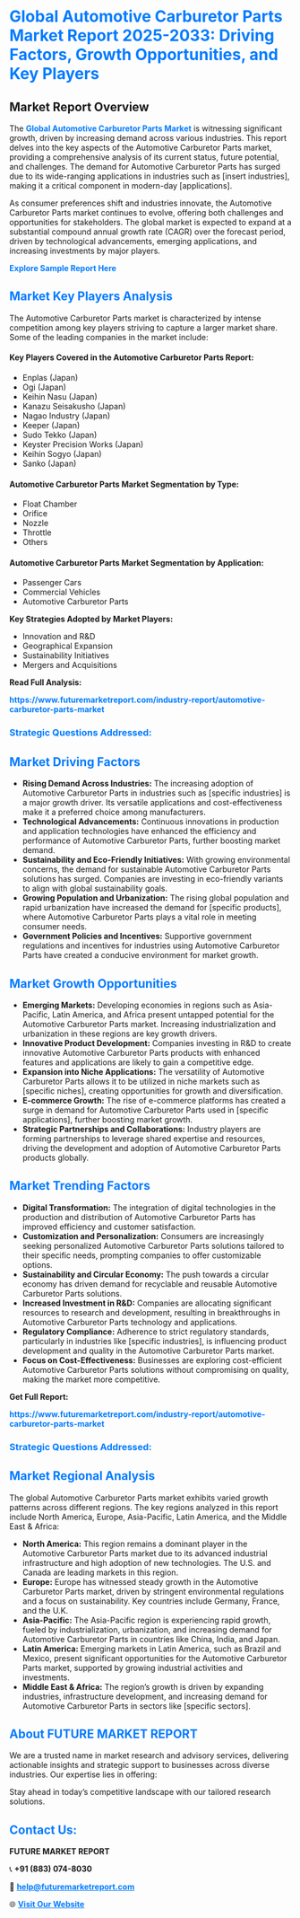 <h1 style="color: #007BFF;">Global Automotive Carburetor Parts Market Report 2025-2033: Driving Factors, Growth Opportunities, and Key Players</h1>

<section id="overview">
<h2>Market Report Overview</h2>
<p>The <a href="https://www.futuremarketreport.com/industry-report/automotive-carburetor-parts-market" style="color: #007BFF; text-decoration: none;"><strong>Global Automotive Carburetor Parts Market</strong></a> is witnessing significant growth, driven by increasing demand across various industries. This report delves into the key aspects of the Automotive Carburetor Parts market, providing a comprehensive analysis of its current status, future potential, and challenges. The demand for Automotive Carburetor Parts has surged due to its wide-ranging applications in industries such as [insert industries], making it a critical component in modern-day [applications].</p>
<p>As consumer preferences shift and industries innovate, the Automotive Carburetor Parts market continues to evolve, offering both challenges and opportunities for stakeholders. The global market is expected to expand at a substantial compound annual growth rate (CAGR) over the forecast period, driven by technological advancements, emerging applications, and increasing investments by major players.</p>
</section>

<section id="overview">
<p><a href="https://www.futuremarketreport.com/request-sample/reportId=126260" style="color: #007BFF; text-decoration: none;"><strong>Explore Sample Report Here</strong></a></p>
</section>

<section id="key-players">
<h2 style="color: #007BFF;">Market Key Players Analysis</h2>
<p>The Automotive Carburetor Parts market is characterized by intense competition among key players striving to capture a larger market share. Some of the leading companies in the market include:</p>
<h4>Key Players Covered in the Automotive Carburetor Parts Report:</h4>
<ul><li>Enplas (Japan)</li><li>Ogi (Japan)</li><li>Keihin Nasu (Japan)</li><li>Kanazu Seisakusho (Japan)</li><li>Nagao Industry (Japan)</li><li>Keeper (Japan)</li><li>Sudo Tekko (Japan)</li><li>Keyster Precision Works (Japan)</li><li>Keihin Sogyo (Japan)</li><li>Sanko (Japan)</li></ul>
<h4>Automotive Carburetor Parts Market Segmentation by Type:</h4>
<ul><li>Float Chamber</li><li>Orifice</li><li>Nozzle</li><li>Throttle</li><li>Others</li></ul>

<h4>Automotive Carburetor Parts Market Segmentation by Application:</h4>
<ul><li>Passenger Cars</li><li>Commercial Vehicles</li><li>Automotive Carburetor Parts</li></ul>
<p><strong>Key Strategies Adopted by Market Players:</strong></p>
<ul>
<li>Innovation and R&D</li>
<li>Geographical Expansion</li>
<li>Sustainability Initiatives</li>
<li>Mergers and Acquisitions</li>
</ul>
</section>

<section>
<p><strong>Read Full Analysis: </strong></p><a href="https://www.futuremarketreport.com/industry-report/automotive-carburetor-parts-market" style="color: #007BFF; text-decoration: none;"><strong>https://www.futuremarketreport.com/industry-report/automotive-carburetor-parts-market</strong></a>
<h3 style="color: #007BFF;">Strategic Questions Addressed:</h3>
</section>

<section id="driving-factors">
<h2 style="color: #007BFF;">Market Driving Factors</h2>
<ul>
<li><strong>Rising Demand Across Industries:</strong> The increasing adoption of Automotive Carburetor Parts in industries such as [specific industries] is a major growth driver. Its versatile applications and cost-effectiveness make it a preferred choice among manufacturers.</li>
<li><strong>Technological Advancements:</strong> Continuous innovations in production and application technologies have enhanced the efficiency and performance of Automotive Carburetor Parts, further boosting market demand.</li>
<li><strong>Sustainability and Eco-Friendly Initiatives:</strong> With growing environmental concerns, the demand for sustainable Automotive Carburetor Parts solutions has surged. Companies are investing in eco-friendly variants to align with global sustainability goals.</li>
<li><strong>Growing Population and Urbanization:</strong> The rising global population and rapid urbanization have increased the demand for [specific products], where Automotive Carburetor Parts plays a vital role in meeting consumer needs.</li>
<li><strong>Government Policies and Incentives:</strong> Supportive government regulations and incentives for industries using Automotive Carburetor Parts have created a conducive environment for market growth.</li>
</ul>
</section>

<section id="growth-opportunities">
<h2 style="color: #007BFF;">Market Growth Opportunities</h2>
<ul>
<li><strong>Emerging Markets:</strong> Developing economies in regions such as Asia-Pacific, Latin America, and Africa present untapped potential for the Automotive Carburetor Parts market. Increasing industrialization and urbanization in these regions are key growth drivers.</li>
<li><strong>Innovative Product Development:</strong> Companies investing in R&D to create innovative Automotive Carburetor Parts products with enhanced features and applications are likely to gain a competitive edge.</li>
<li><strong>Expansion into Niche Applications:</strong> The versatility of Automotive Carburetor Parts allows it to be utilized in niche markets such as [specific niches], creating opportunities for growth and diversification.</li>
<li><strong>E-commerce Growth:</strong> The rise of e-commerce platforms has created a surge in demand for Automotive Carburetor Parts used in [specific applications], further boosting market growth.</li>
<li><strong>Strategic Partnerships and Collaborations:</strong> Industry players are forming partnerships to leverage shared expertise and resources, driving the development and adoption of Automotive Carburetor Parts products globally.</li>
</ul>
</section>

<section id="trending-factors">
<h2 style="color: #007BFF;">Market Trending Factors</h2>
<ul>
<li><strong>Digital Transformation:</strong> The integration of digital technologies in the production and distribution of Automotive Carburetor Parts has improved efficiency and customer satisfaction.</li>
<li><strong>Customization and Personalization:</strong> Consumers are increasingly seeking personalized Automotive Carburetor Parts solutions tailored to their specific needs, prompting companies to offer customizable options.</li>
<li><strong>Sustainability and Circular Economy:</strong> The push towards a circular economy has driven demand for recyclable and reusable Automotive Carburetor Parts solutions.</li>
<li><strong>Increased Investment in R&D:</strong> Companies are allocating significant resources to research and development, resulting in breakthroughs in Automotive Carburetor Parts technology and applications.</li>
<li><strong>Regulatory Compliance:</strong> Adherence to strict regulatory standards, particularly in industries like [specific industries], is influencing product development and quality in the Automotive Carburetor Parts market.</li>
<li><strong>Focus on Cost-Effectiveness:</strong> Businesses are exploring cost-efficient Automotive Carburetor Parts solutions without compromising on quality, making the market more competitive.</li>
</ul>
</section>

<section>
<p><strong>Get Full Report: </strong></p><a href="https://www.futuremarketreport.com/industry-report/automotive-carburetor-parts-market" style="color: #007BFF; text-decoration: none;"><strong>https://www.futuremarketreport.com/industry-report/automotive-carburetor-parts-market</strong></a>
<h3 style="color: #007BFF;">Strategic Questions Addressed:</h3>
</section>


<section id="regional-analysis">
<h2 style="color: #007BFF;">Market Regional Analysis</h2>
<p>The global Automotive Carburetor Parts market exhibits varied growth patterns across different regions. The key regions analyzed in this report include North America, Europe, Asia-Pacific, Latin America, and the Middle East & Africa:</p>
<ul>
<li><strong>North America:</strong> This region remains a dominant player in the Automotive Carburetor Parts market due to its advanced industrial infrastructure and high adoption of new technologies. The U.S. and Canada are leading markets in this region.</li>
<li><strong>Europe:</strong> Europe has witnessed steady growth in the Automotive Carburetor Parts market, driven by stringent environmental regulations and a focus on sustainability. Key countries include Germany, France, and the U.K.</li>
<li><strong>Asia-Pacific:</strong> The Asia-Pacific region is experiencing rapid growth, fueled by industrialization, urbanization, and increasing demand for Automotive Carburetor Parts in countries like China, India, and Japan.</li>
<li><strong>Latin America:</strong> Emerging markets in Latin America, such as Brazil and Mexico, present significant opportunities for the Automotive Carburetor Parts market, supported by growing industrial activities and investments.</li>
<li><strong>Middle East & Africa:</strong> The region’s growth is driven by expanding industries, infrastructure development, and increasing demand for Automotive Carburetor Parts in sectors like [specific sectors].</li>
</ul>
</section>

<footer>
<h2 style="color: #007BFF;">About FUTURE MARKET REPORT</h2>
<p>We are a trusted name in market research and advisory services, delivering actionable insights and strategic support to businesses across diverse industries. Our expertise lies in offering:</p>

<p>Stay ahead in today’s competitive landscape with our tailored research solutions.</p>

<h2 style="color: #007BFF;">Contact Us:</h2>
<p><strong>FUTURE MARKET REPORT</strong></p>
<p>📞 <strong>+91 (883) 074-8030</strong></p>
<p>📧 <strong><a href="mailto:help@futuremarketreport.com" style="color: #007BFF;">help@futuremarketreport.com</a></strong></p>
<p>🌐 <strong><a href="https://www.futuremarketreport.com/" style="color: #007BFF;">Visit Our Website</a></strong></p>
</footer>